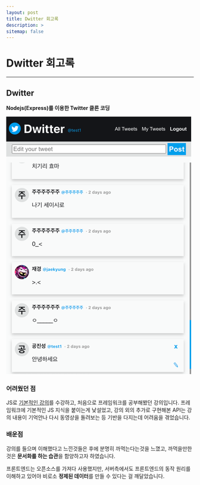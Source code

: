 ```yaml
---
layout: post
title: Dwitter 회고록
description: >
sitemap: false
---
```


# Dwitter 회고록

---

## **Dwitter**

**Nodejs(Express)를 이용한 Twitter 클론 코딩**

![Untitled](../../../assets/img/Project/dwitter/dwitter.png)

### **어려웠던 점**

JS로 [기본적인 강의](https://www.youtube.com/watch?v=4_WLS9Lj6n4)를 수강하고, 처음으로 프레임워크를 공부해봤던 강의입니다. 프레임워크에 기본적인 JS 지식을 붙이는게 낯설었고, 강의 외의 추가로 구현해본 API는 강의 내용이 기억안나 다시 동영상을 돌려보는 등 기반을 다지는데 어려움을 겪었습니다.

### 배운점

강의를 들으며 이해했다고 느낀것들은 후에 분명히 까먹는다는것을 느꼈고, 까먹을만한 것은 **문서화를 하는 습관**을 함양하고자 하였습니다.

프론트엔드는 오픈소스를 가져다 사용했지만, 서버측에서도 프론트엔드의 동작 원리를 이해하고 있어야 비로소 **정제된 데이터**를 만들 수 있다는 걸 깨달았습니다.
